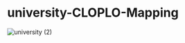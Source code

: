 # university-CLOPLO-Mapping
![university (2)](https://github.com/Shuvo018/university-CLOPLO-Mapping/assets/80082187/a84031fc-039c-4c93-b9d8-8151c3a216a4)
